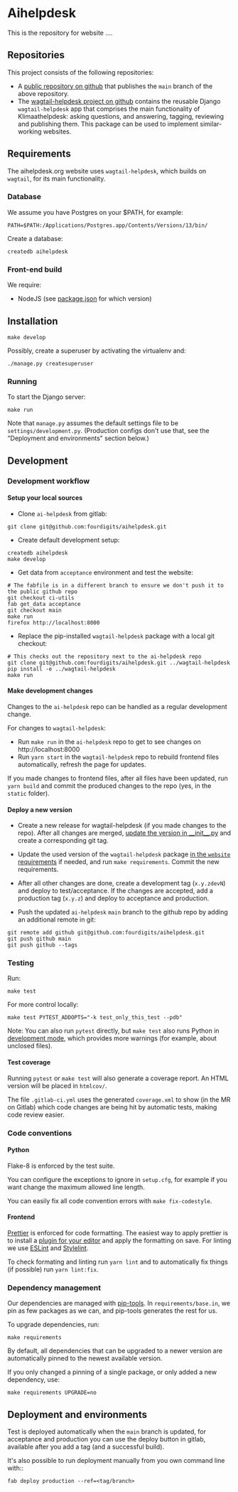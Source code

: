 # Aihelpdesk

This is the repository for website ....

## Repositories

This project consists of the following repositories:

- A [public repository on github](https://github.com/fourdigits/aihelpdesk) that publishes the `main` branch of the above repository.
- The [wagtail-helpdesk project on github](https://github.com/Klimaat-Helpdesk/wagtail-helpdesk) contains the reusable Django `wagtail-helpdesk` app that comprises the main functionality of Klimaathelpdesk: asking questions, and answering, tagging, reviewing and publishing them. This package can be used to implement similar-working websites.

## Requirements

The aihelpdesk.org website uses `wagtail-helpdesk`, which builds on `wagtail`, for its main functionality.

### Database

We assume you have Postgres on your $PATH, for example:

    PATH=$PATH:/Applications/Postgres.app/Contents/Versions/13/bin/

Create a database:

    createdb aihelpdesk


### Front-end build

We require:

- NodeJS (see [package.json](./package.json) for which version)


## Installation

    make develop

Possibly, create a superuser by activating the virtualenv and:

    ./manage.py createsuperuser


### Running

To start the Django server:

    make run

Note that `manage.py` assumes the default settings file to be `settings/development.py`. (Production configs don't use that, see the "Deployment and environments" section below.)


## Development

### Development workflow

#### Setup your local sources

- Clone `ai-helpdesk` from gitlab:

```shell
git clone git@github.com:fourdigits/aihelpdesk.git
```

- Create default development setup:

```shell
createdb aihelpdesk
make develop
```

- Get data from `acceptance` environment and test the website:

```shell
# The fabfile is in a different branch to ensure we don't push it to the public github repo
git checkout ci-utils
fab get_data acceptance
git checkout main
make run
firefox http://localhost:8000
```

- Replace the pip-installed `wagtail-helpdesk` package with a local git checkout:

```shell
# This checks out the repository next to the ai-helpdesk repo
git clone git@github.com:fourdigits/aihelpdesk.git ../wagtail-helpdesk
pip install -e ../wagtail-helpdesk
make run
```

#### Make development changes

Changes to the `ai-helpdesk` repo can be handled as a regular development change.

For changes to `wagtail-helpdesk`:

- Run `make run` in the `ai-helpdesk` repo to get to see changes on http://localhost:8000
- Run `yarn start` in the `wagtail-helpdesk` repo to rebuild frontend files automatically, refresh the page for updates.

If you made changes to frontend files, after all files have been updated, run `yarn build` and commit the produced changes to the repo (yes, in the `static` folder).


#### Deploy a new version

- Create a new release for wagtail-helpdesk (if you made changes to the repo). After all changes are merged, [update the version in \_\_init\_\_.py](https://github.com/Klimaat-Helpdesk/wagtail-helpdesk/blob/main/wagtail_helpdesk/__init__.py) and create a corresponding git tag.

- Update the used version of the `wagtail-helpdesk` package [in the `website` requirements](https://gitlab.com/fourdigits/klimaat-helpdesk/-/blob/main/requirements/base.in) if needed, and run `make requirements`. Commit the new requirements.

- After all other changes are done, create a development tag (`x.y.zdevN`) and deploy to test/acceptance. If the changes are accepted, add a production tag (`x.y.z`) and deploy to acceptance and production.

- Push the updated `ai-helpdesk` `main` branch to the github repo by adding an additional remote in git:

```shell
git remote add github git@github.com:fourdigits/aihelpdesk.git
git push github main
git push github --tags
```

### Testing

Run:

    make test

For more control locally:

    make test PYTEST_ADDOPTS="-k test_only_this_test --pdb"

Note: You can also run ``pytest`` directly, but `make test` also runs Python in
[development mode](https://docs.python.org/3/library/devmode.html), which provides
more warnings (for example, about unclosed files).

#### Test coverage

Running `pytest` or `make test` will also generate a coverage report.
An HTML version will be placed in `htmlcov/`.

The file `.gitlab-ci.yml` uses the generated `coverage.xml` to show
(in the MR on Gitlab) which code changes are being hit by automatic tests,
making code review easier.

### Code conventions

#### Python

Flake-8 is enforced by the test suite.

You can configure the exceptions to ignore in `setup.cfg`, for example if
you want change the maximum allowed line length.

You can easily fix all code convention errors with `make fix-codestyle`.

#### Frontend

[Prettier](https://prettier.io/) is enforced for code formatting. The easiest way to apply prettier is to install a [plugin for your editor](https://prettier.io/docs/en/editors.html) and apply the formatting on save.
For linting we use [ESLint](https://eslint.org/) and [Stylelint](https://stylelint.io/).

To check formating and linting run `yarn lint` and to automatically fix things (if possible) run `yarn lint:fix`.

### Dependency management

Our dependencies are managed with [pip-tools](https://github.com/jazzband/pip-tools).
In `requirements/base.in`, we pin as few packages as we can, and pip-tools generates the rest for us.

To upgrade dependencies, run:

```shell
make requirements
```

By default, all dependencies that can be upgraded to a newer version are automatically pinned to
the newest available version.

If you only changed a pinning of a single package, or only added a new dependency, use:

```shell
make requirements UPGRADE=no
```

## Deployment and environments

Test is deployed automatically when the `main` branch is updated, for acceptance and production you can use the
deploy button in gitlab, available after you add a tag (and a successful build).

It's also possible to run deployment manually from you own command line with::

    fab deploy production --ref=<tag/branch>
